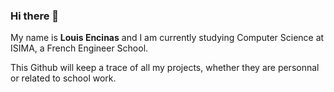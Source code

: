 ### Hi there 👋 

My name is **Louis Encinas** and I am currently studying Computer Science at ISIMA, a French Engineer School.

This Github will keep a trace of all my projects, whether they are personnal or related to school work.
